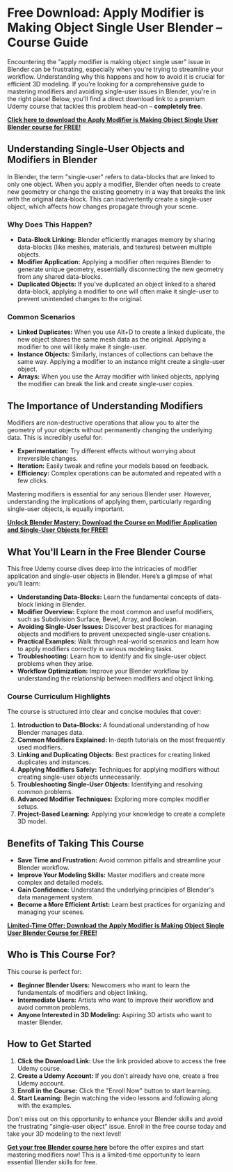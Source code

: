 # Free Download: Apply Modifier is Making Object Single User Blender – Course Guide

Encountering the "apply modifier is making object single user" issue in Blender can be frustrating, especially when you're trying to streamline your workflow. Understanding why this happens and how to avoid it is crucial for efficient 3D modeling. If you’re looking for a comprehensive guide to mastering modifiers and avoiding single-user issues in Blender, you're in the right place! Below, you'll find a direct download link to a premium Udemy course that tackles this problem head-on – **completely free**.

[**Click here to download the Apply Modifier is Making Object Single User Blender course for FREE!**](https://udemywork.com/apply-modifier-is-making-object-single-user-blender)

## Understanding Single-User Objects and Modifiers in Blender

In Blender, the term "single-user" refers to data-blocks that are linked to only one object. When you apply a modifier, Blender often needs to create new geometry or change the existing geometry in a way that breaks the link with the original data-block. This can inadvertently create a single-user object, which affects how changes propagate through your scene.

### Why Does This Happen?

*   **Data-Block Linking:** Blender efficiently manages memory by sharing data-blocks (like meshes, materials, and textures) between multiple objects.
*   **Modifier Application:** Applying a modifier often requires Blender to generate unique geometry, essentially disconnecting the new geometry from any shared data-blocks.
*   **Duplicated Objects:** If you've duplicated an object linked to a shared data-block, applying a modifier to one will often make it single-user to prevent unintended changes to the original.

### Common Scenarios

*   **Linked Duplicates:** When you use Alt+D to create a linked duplicate, the new object shares the same mesh data as the original. Applying a modifier to one will likely make it single-user.
*   **Instance Objects:** Similarly, instances of collections can behave the same way. Applying a modifier to an instance might create a single-user object.
*   **Arrays:** When you use the Array modifier with linked objects, applying the modifier can break the link and create single-user copies.

## The Importance of Understanding Modifiers

Modifiers are non-destructive operations that allow you to alter the geometry of your objects without permanently changing the underlying data. This is incredibly useful for:

*   **Experimentation:** Try different effects without worrying about irreversible changes.
*   **Iteration:** Easily tweak and refine your models based on feedback.
*   **Efficiency:** Complex operations can be automated and repeated with a few clicks.

Mastering modifiers is essential for any serious Blender user. However, understanding the implications of applying them, particularly regarding single-user objects, is equally important.

[**Unlock Blender Mastery: Download the Course on Modifier Application and Single-User Objects for FREE!**](https://udemywork.com/apply-modifier-is-making-object-single-user-blender)

## What You'll Learn in the Free Blender Course

This free Udemy course dives deep into the intricacies of modifier application and single-user objects in Blender. Here’s a glimpse of what you’ll learn:

*   **Understanding Data-Blocks:** Learn the fundamental concepts of data-block linking in Blender.
*   **Modifier Overview:** Explore the most common and useful modifiers, such as Subdivision Surface, Bevel, Array, and Boolean.
*   **Avoiding Single-User Issues:** Discover best practices for managing objects and modifiers to prevent unexpected single-user creations.
*   **Practical Examples:** Walk through real-world scenarios and learn how to apply modifiers correctly in various modeling tasks.
*   **Troubleshooting:** Learn how to identify and fix single-user object problems when they arise.
*   **Workflow Optimization:** Improve your Blender workflow by understanding the relationship between modifiers and object linking.

### Course Curriculum Highlights

The course is structured into clear and concise modules that cover:

1.  **Introduction to Data-Blocks:** A foundational understanding of how Blender manages data.
2.  **Common Modifiers Explained:** In-depth tutorials on the most frequently used modifiers.
3.  **Linking and Duplicating Objects:** Best practices for creating linked duplicates and instances.
4.  **Applying Modifiers Safely:** Techniques for applying modifiers without creating single-user objects unnecessarily.
5.  **Troubleshooting Single-User Objects:** Identifying and resolving common problems.
6.  **Advanced Modifier Techniques:** Exploring more complex modifier setups.
7.  **Project-Based Learning:** Applying your knowledge to create a complete 3D model.

## Benefits of Taking This Course

*   **Save Time and Frustration:** Avoid common pitfalls and streamline your Blender workflow.
*   **Improve Your Modeling Skills:** Master modifiers and create more complex and detailed models.
*   **Gain Confidence:** Understand the underlying principles of Blender's data management system.
*   **Become a More Efficient Artist:** Learn best practices for organizing and managing your scenes.

[**Limited-Time Offer: Download the Apply Modifier is Making Object Single User Blender Course for FREE!**](https://udemywork.com/apply-modifier-is-making-object-single-user-blender)

## Who is This Course For?

This course is perfect for:

*   **Beginner Blender Users:** Newcomers who want to learn the fundamentals of modifiers and object linking.
*   **Intermediate Users:** Artists who want to improve their workflow and avoid common problems.
*   **Anyone Interested in 3D Modeling:** Aspiring 3D artists who want to master Blender.

## How to Get Started

1.  **Click the Download Link:** Use the link provided above to access the free Udemy course.
2.  **Create a Udemy Account:** If you don't already have one, create a free Udemy account.
3.  **Enroll in the Course:** Click the "Enroll Now" button to start learning.
4.  **Start Learning:** Begin watching the video lessons and following along with the examples.

Don't miss out on this opportunity to enhance your Blender skills and avoid the frustrating "single-user object" issue. Enroll in the free course today and take your 3D modeling to the next level!

**[Get your free Blender course here](https://udemywork.com/apply-modifier-is-making-object-single-user-blender)** before the offer expires and start mastering modifiers now! This is a limited-time opportunity to learn essential Blender skills for free.
